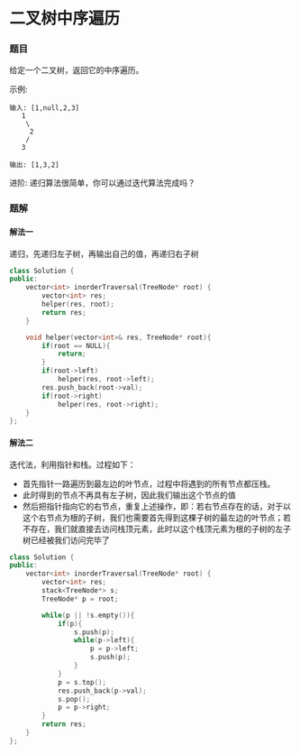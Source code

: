 # 二叉树中序遍历

### 题目

给定一个二叉树，返回它的中序遍历。

示例:

```/
输入: [1,null,2,3]
   1
    \
     2
    /
   3

输出: [1,3,2]
```

进阶: 递归算法很简单，你可以通过迭代算法完成吗？



### 题解

#### 解法一

递归，先递归左子树，再输出自己的值，再递归右子树

```c++
class Solution {
public:
    vector<int> inorderTraversal(TreeNode* root) {
        vector<int> res;
        helper(res, root);
        return res;
    }

    void helper(vector<int>& res, TreeNode* root){
        if(root == NULL){
            return;
        }
        if(root->left)
            helper(res, root->left);
        res.push_back(root->val);
        if(root->right)
            helper(res, root->right);
    }
};
```





#### 解法二

迭代法，利用指针和栈。过程如下：

+ 首先指针一路遍历到最左边的叶节点，过程中将遇到的所有节点都压栈。
+ 此时得到的节点不再具有左子树，因此我们输出这个节点的值
+ 然后把指针指向它的右节点，重复上述操作，即：若右节点存在的话，对于以这个右节点为根的子树，我们也需要首先得到这棵子树的最左边的叶节点；若不存在，我们就直接去访问栈顶元素，此时以这个栈顶元素为根的子树的左子树已经被我们访问完毕了

```c++
class Solution {
public:
    vector<int> inorderTraversal(TreeNode* root) {
        vector<int> res;
        stack<TreeNode*> s;
        TreeNode* p = root;

        while(p || !s.empty()){
            if(p){
                s.push(p);
                while(p->left){
                    p = p->left;
                    s.push(p);
                }
            }
            p = s.top();
            res.push_back(p->val);
            s.pop();
            p = p->right;
        }
        return res;
    }
};
```

